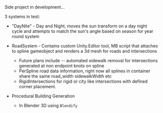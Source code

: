 Side project in development...

3 systems in test:
- "DayNite" - Day and Night, moves the sun transform on a day night cycle and attempts to match the sun's angle based on season for year round system

- RoadSystem - Contains custom Unity.Editor tool, MB script that attaches to spline gameobject and renders a 3d mesh for roads and intersections
  - Future plans include -- automated sidewalk removal for intersections generated at non endpoint knots on spline
  - PerSpline road data information, right now all splines in container share the same road_width sidewalkWidth etc
  - RigidIntersections for rigid or city like intersections with defined corner placement.  
 
- Procedural Building Generation
  -  In Blender 3D using `Blendify`
